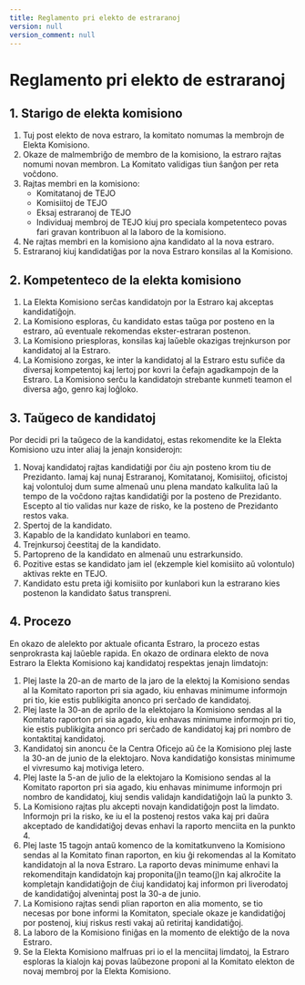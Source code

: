 ```yaml
---
title: Reglamento pri elekto de estraranoj
version: null
version_comment: null
---
```


Reglamento pri elekto de estraranoj
===================================

## 1. Starigo de elekta komisiono
1. Tuj post elekto de nova estraro, la komitato nomumas la membrojn de Elekta Komisiono.
2. Okaze de malmembriĝo de membro de la komisiono, la estraro rajtas nomumi novan membron. La Komitato validigas tiun ŝanĝon per reta voĉdono.
3. Rajtas membri en la komisiono:
   - Komitatanoj de TEJO
   - Komisiitoj de TEJO
   - Eksaj estraranoj de TEJO
   - Individuaj membroj de TEJO kiuj pro speciala kompetenteco povas fari gravan kontribuon al la laboro de la komisiono.
4. Ne rajtas membri en la komisiono ajna kandidato al la nova estraro.
5. Estraranoj kiuj kandidatiĝas por la nova Estraro konsilas al la Komisiono.


## 2. Kompetenteco de la elekta komisiono
1. La Elekta Komisiono serĉas kandidatojn por la Estraro kaj akceptas kandidatiĝojn.
2. La Komisiono esploras, ĉu kandidato estas taŭga por posteno en la estraro, aŭ eventuale rekomendas ekster-estraran postenon.
3. La Komisiono priesploras, konsilas kaj laŭeble okazigas trejnkurson por kandidatoj al la Estraro.
4. La Komisiono zorgas, ke inter la kandidatoj al la Estraro estu sufiĉe da diversaj kompetentoj kaj lertoj por kovri la ĉefajn agadkampojn de la Estraro. La Komisiono serĉu la kandidatojn strebante kunmeti teamon el diversa aĝo, genro kaj loĝloko.

## 3. Taŭgeco de kandidatoj
Por decidi pri la taŭgeco de la kandidatoj, estas rekomendite ke la Elekta Komisiono uzu inter aliaj la jenajn konsiderojn:

1. Novaj kandidatoj rajtas kandidatiĝi por ĉiu ajn posteno krom tiu de Prezidanto. Iamaj kaj nunaj Estraranoj, Komitatanoj, Komisiitoj, oficistoj kaj volontuloj dum sume almenaŭ unu plena mandato kalkulita laŭ la tempo de la voĉdono rajtas kandidatiĝi por la posteno de Prezidanto. Escepto al tio validas nur kaze de risko, ke la posteno de Prezidanto restos vaka.
2. Spertoj de la kandidato.
3. Kapablo de la kandidato kunlabori en teamo.
4. Trejnkursoj ĉeestitaj de la kandidato.
5. Partopreno de la kandidato en almenaŭ unu estrarkunsido.
6. Pozitive estas se kandidato jam iel (ekzemple kiel komisiito aŭ volontulo) aktivas rekte en TEJO.
7. Kandidato estu preta iĝi komisiito por kunlabori kun la estrarano kies postenon la kandidato ŝatus transpreni.

## 4. Procezo
En okazo de alelekto por aktuale oficanta Estraro, la procezo estas senprokrasta kaj laŭeble rapida. En okazo de ordinara elekto de nova Estraro la Elekta Komisiono kaj kandidatoj respektas jenajn limdatojn:

1. Plej laste la 20-an de marto de la jaro de la elektoj la Komisiono sendas al la Komitato raporton pri sia agado, kiu enhavas minimume informojn pri tio, kie estis publikigita anonco pri serĉado de kandidatoj.
2. Plej laste la 30-an de aprilo de la elektojaro la Komisiono sendas al la Komitato raporton pri sia agado, kiu enhavas minimume informojn pri tio, kie estis publikigita anonco pri serĉado de kandidatoj kaj pri nombro de kontaktitaj kandidatoj.
3. Kandidatoj sin anoncu ĉe la Centra Oficejo aŭ ĉe la Komisiono plej laste la 30-an de junio de la elektojaro. Nova kandidatiĝo konsistas minimume el vivresumo kaj motiviga letero.
4. Plej laste la 5-an de julio de la elektojaro la Komisiono sendas al la Komitato raporton pri sia agado, kiu enhavas minimume informojn pri nombro de kandidatoj, kiuj sendis validajn kandidatiĝojn laŭ la punkto 3.
5. La Komisiono rajtas plu akcepti novajn kandidatiĝojn post la limdato. Informojn pri la risko, ke iu el la postenoj restos vaka kaj pri daŭra akceptado de kandidatiĝoj devas enhavi la raporto menciita en la punkto 4.
6. Plej laste 15 tagojn antaŭ komenco de la komitatkunveno la Komisiono sendas al la Komitato finan raporton, en kiu ĝi rekomendas al la Komitato kandidatojn al la nova Estraro. La raporto devas minimume enhavi la rekomenditajn kandidatojn kaj proponita(j)n teamo(j)n kaj alkroĉite la kompletajn kandidatiĝojn de ĉiuj kandidatoj kaj informon pri liverodatoj de kandidatiĝoj alvenintaj post la 30-a de junio.
7. La Komisiono rajtas sendi plian raporton en alia momento, se tio necesas por bone informi la Komitaton, speciale okaze je kandidatiĝoj por postenoj, kiuj riskus resti vakaj aŭ retiritaj kandidatiĝoj.
8. La laboro de la Komisiono finiĝas en la momento de elektiĝo de la nova Estraro.
9. Se la Elekta Komisiono malfruas pri io el la menciitaj limdatoj, la Estraro esploras la kialojn kaj povas laŭbezone proponi al la Komitato elekton de novaj membroj por la Elekta Komisiono.
